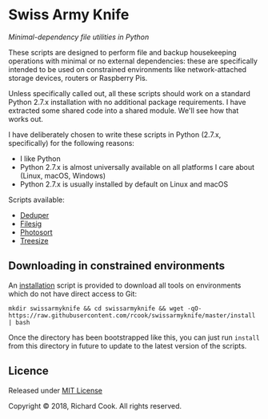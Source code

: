 # Swiss Army Knife

_Minimal-dependency file utilities in Python_

These scripts are designed to perform file and backup housekeeping operations with minimal or no external dependencies: these are specifically intended to be used on constrained environments like network-attached storage devices, routers or Raspberry Pis.

Unless specifically called out, all these scripts should work on a standard Python 2.7.x installation with no additional package requirements. I have extracted some shared code into a shared module. We'll see how that works out.

I have deliberately chosen to write these scripts in Python (2.7.x, specifically) for the following reasons:

* I like Python
* Python 2.7.x is almost universally available on all platforms I care about (Linux, macOS, Windows)
* Python 2.7.x is usually installed by default on Linux and macOS

Scripts available:

* [Deduper](DEDUPER.md)
* [Filesig](FILESIG.md)
* [Photosort](PHOTOSORT.md)
* [Treesize](TREESIZE.md)

## Downloading in constrained environments

An [installation](install) script is provided to download all tools on environments which do not have direct access to Git:

```
mkdir swissarmyknife && cd swissarmyknife && wget -qO- https://raw.githubusercontent.com/rcook/swissarmyknife/master/install | bash
```

Once the directory has been bootstrapped like this, you can just run `install` from this directory in future to update to the latest version of the scripts.

## Licence

Released under [MIT License][licence]

Copyright &copy; 2018, Richard Cook. All rights reserved.

[exifread]: https://pypi.org/project/ExifRead/
[find-duplicates]: https://gist.github.com/jinie/b51f75fa1ece7c02ca3f/
[licence]: LICENSE
